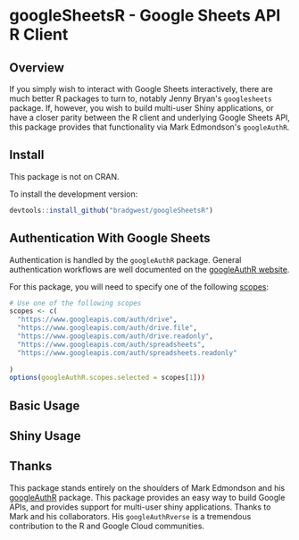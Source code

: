 # googleSheetsR - Google Sheets API R Client

## Overview

If you simply wish to interact with Google Sheets interactively, there are much better R packages to turn to, notably Jenny Bryan's `googlesheets` package. If, however, you wish to build multi-user Shiny applications, or have a closer parity between the R client and underlying Google Sheets API, this package provides that functionality via Mark Edmondson's `googleAuthR`.

## Install

This package is not on CRAN.

To install the development version:

```R
devtools::install_github("bradgwest/googleSheetsR")
```

## Authentication With Google Sheets

Authentication is handled by the `googleAuthR` package. General authentication workflows are well documented on the [googleAuthR website](http://code.markedmondson.me/googleAuthR/articles/google-authentication-types.html).

For this package, you will need to specify one of the following [scopes](https://developers.google.com/identity/protocols/googlescopes#sheetsv4):
```R
# Use one of the following scopes
scopes <- c(
  "https://www.googleapis.com/auth/drive",
  "https://www.googleapis.com/auth/drive.file",
  "https://www.googleapis.com/auth/drive.readonly",
  "https://www.googleapis.com/auth/spreadsheets",
  "https://www.googleapis.com/auth/spreadsheets.readonly"
  
)
options(googleAuthR.scopes.selected = scopes[1]))
```

## Basic Usage

## Shiny Usage

## Thanks

This package stands entirely on the shoulders of Mark Edmondson and his [googleAuthR](https://github.com/MarkEdmondson1234/googleAuthR) package. This package provides an easy way to build Google APIs, and provides support for multi-user shiny applications. Thanks to Mark and his collaborators. His `googleAuthRverse` is a tremendous contribution to the R and Google Cloud communities.
